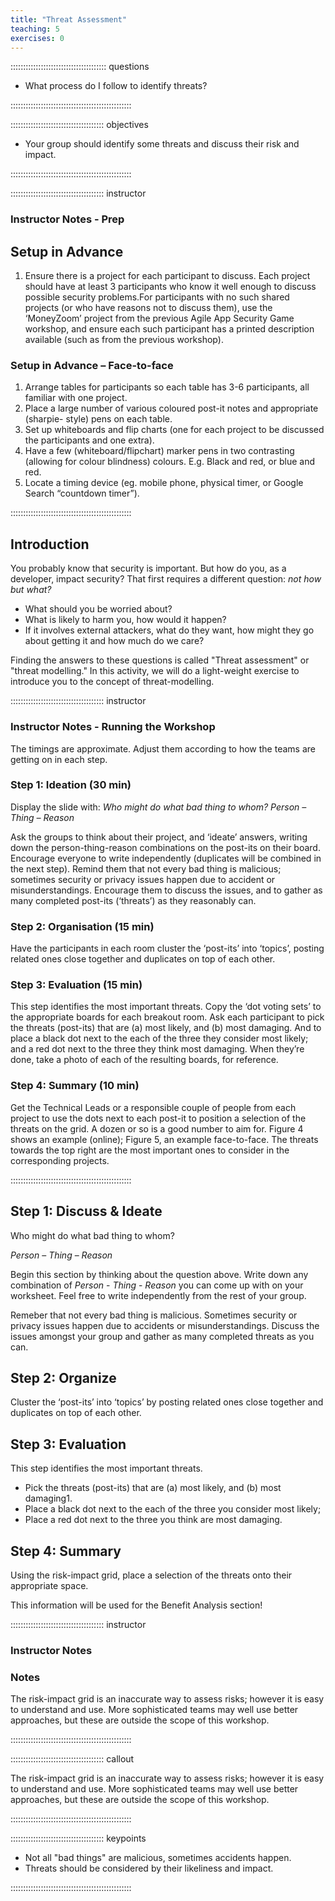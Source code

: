 ```yaml
---
title: "Threat Assessment"
teaching: 5
exercises: 0
---
```


:::::::::::::::::::::::::::::::::::::: questions 

- What process do I follow to identify threats?

::::::::::::::::::::::::::::::::::::::::::::::::

::::::::::::::::::::::::::::::::::::: objectives

- Your group should identify some threats and discuss their risk and impact.

::::::::::::::::::::::::::::::::::::::::::::::::

::::::::::::::::::::::::::::::::::::: instructor

### Instructor Notes - Prep


## Setup in Advance
1. Ensure there is a project for each participant to discuss. Each project should have at least 3 participants who know it well enough to discuss possible security problems.For participants with no such shared projects (or who have reasons not to discuss them), use the ‘MoneyZoom’ project from the previous Agile App Security Game workshop, and ensure each such participant has a printed description available (such as from the previous workshop).

### Setup in Advance – Face-to-face
1. Arrange tables for participants so each table has 3-6 participants, all familiar with one project.
2. Place a large number of various coloured post-it notes and appropriate (sharpie- style) pens on each table.
3. Set up whiteboards and flip charts (one for each project to be discussed the participants and one extra).
4. Have a few (whiteboard/flipchart) marker pens in two contrasting (allowing for colour blindness) colours. E.g. Black and red, or blue and red.
5. Locate a timing device (eg. mobile phone, physical timer, or Google Search “countdown timer”).


::::::::::::::::::::::::::::::::::::::::::::::::

## Introduction

You probably know that security is important.
But how do you, as a developer, impact security?
That first requires a different question: *not how but what?*

- What should you be worried about?
- What is likely to harm you, how would it happen?
- If it involves external attackers, what do they want, how might
they go about getting it and how much do we care?

Finding the answers to these questions is called "Threat assessment" or "threat modelling."
In this activity, we will do a light-weight exercise to introduce you to the concept of threat-modelling.

::::::::::::::::::::::::::::::::::::: instructor

### Instructor Notes - Running the Workshop

The timings are approximate. 
Adjust them according to how the teams are getting on in each step.

### Step 1: Ideation (30 min)
Display the slide with: *Who might do what bad thing to whom?
    Person – Thing – Reason*

Ask the groups to think about their project, and ‘ideate’ answers, writing down the person-thing-reason combinations on the post-its on their board.
Encourage everyone to write independently (duplicates will be combined in the next step).
Remind them that not every bad thing is malicious; sometimes security or privacy issues happen due to accident or misunderstandings.
Encourage them to discuss the issues, and to gather as many completed post-its (‘threats’) as they reasonably can.

### Step 2: Organisation (15 min)
Have the participants in each room cluster the ‘post-its’ into ‘topics’, posting related ones close together and duplicates on top of each other.

### Step 3: Evaluation (15 min)
This step identifies the most important threats.
Copy the ‘dot voting sets’ to the appropriate boards for each breakout room.
Ask each participant to pick the threats (post-its) that are (a) most likely, and (b) most damaging.
And to place a black dot next to the each of the three they consider most likely; and a red dot next to the three they think most damaging.
When they’re done, take a photo of each of the resulting boards, for reference.

### Step 4: Summary (10 min)

Get the Technical Leads or a responsible couple of people from each project to use the dots next to each post-it to position a selection of the threats on the grid.
A dozen or so is a good number to aim for.
Figure 4 shows an example (online); Figure 5, an example face-to-face.
The threats towards the top right are the most important ones to consider in the corresponding projects.

::::::::::::::::::::::::::::::::::::::::::::::::

## Step 1: Discuss & Ideate

Who might do what bad thing to whom?

*Person* – *Thing* – *Reason*


Begin this section by thinking about the question above.
Write down any combination of *Person* - *Thing* - *Reason* you can come up with on your worksheet.
Feel free to write independently from the rest of your group. 

Remeber that not every bad thing is malicious.
Sometimes security or privacy issues happen due to accidents or misunderstandings.
Discuss the issues amongst your group and gather as many completed threats as you can.





## Step 2: Organize

Cluster the ‘post-its’ into ‘topics’ by posting related ones close together and duplicates on top of each other.





## Step 3: Evaluation
This step identifies the most important threats.

- Pick the threats (post-its) that are (a) most likely, and (b) most
damaging1. 
- Place a black dot next to the each of the three you consider most likely;
- Place a red dot next to the three you think are most damaging.



## Step 4: Summary

Using the risk-impact grid, place a selection of the threats onto their appropriate space.

This information will be used for the Benefit Analysis section!

::::::::::::::::::::::::::::::::::::: instructor

### Instructor Notes

### Notes
The risk-impact grid is an inaccurate way to assess risks; however it is easy to understand and use.
More sophisticated teams may well use better approaches, but these are outside the scope of this workshop.

::::::::::::::::::::::::::::::::::::::::::::::::

::::::::::::::::::::::::::::::::::::: callout 

The risk-impact grid is an inaccurate way to assess risks; however it is easy to understand
and use. More sophisticated teams may well use better approaches, but these are outside
the scope of this workshop.

::::::::::::::::::::::::::::::::::::::::::::::::


::::::::::::::::::::::::::::::::::::: keypoints 

- Not all "bad things" are malicious, sometimes accidents happen.
- Threats should be considered by their likeliness and impact.

::::::::::::::::::::::::::::::::::::::::::::::::